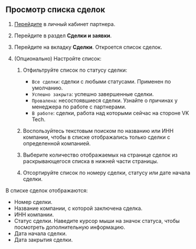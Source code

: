 ## Просмотр списка сделок

1. [Перейдите](https://msk.cloud.vk.com/partnerapp) в личный кабинет партнера.
1. Перейдите в раздел **Сделки и заявки**.
1. Перейдите на вкладку **Сделки**. Откроется список сделок.
1. (Опционально) Настройте список:

    1. Отфильтруйте список по статусу сделки:

        - `Все сделки`: сделки с любыми статусами. Применен по умолчанию.
        - `Успешно закрыта`: успешно завершенные сделки.
        - `Провалена`: несостоявшиеся сделки. Узнайте о причинах у менеджера по работе с партнерами.
        - `В работе`: сделки, работа над которыми сейчас на стороне VK Tech.
    1. Воспользуйтесь текстовым поиском по названию или ИНН компании, чтобы в списке отображались только сделки с определенной компанией.
    1. Выберите количество отображаемых на странице сделок из раскрывающегося списка в нижней части страницы.
    1. Отсортируйте список по номеру сделки, статусу или дате начала сделки.

В списке сделок отображаются:

- Номер сделки.
- Название компании, с которой заключена сделка.
- ИНН компании.
- Статус сделки. Наведите курсор мыши на значок статуса, чтобы посмотреть дополнительную информацию.
- Дата начала сделки.
- Дата закрытия сделки.
